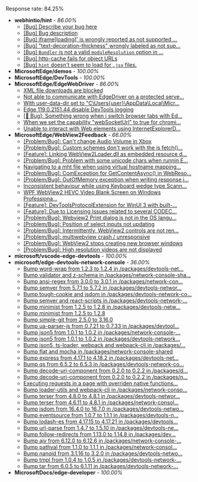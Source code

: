 Response rate: 84.25%

* **webhintio/hint** - _86.00%_
  * [[Bug] Describe your bug here](https://github.com/webhintio/hint/issues/5732)
  * [[Bug] Bug description](https://github.com/webhintio/hint/issues/5731)
  * [[Bug] iframe[loading]' is wrongly reported as not supported ...](https://github.com/webhintio/hint/issues/5730)
  * [[Bug] "text-decoration-thickness" wrongly labeled as not sup...](https://github.com/webhintio/hint/issues/5723)
  * [[Bug] `Bundler` is not a valid `moduleResolution` option in ...](https://github.com/webhintio/hint/issues/5719)
  * [[Bug] http-cache fails for object URLs](https://github.com/webhintio/hint/issues/5706)
  * [[Bug] `hint` doesn't seem to load for `.jsx` files.](https://github.com/webhintio/hint/issues/5702)
* **MicrosoftEdge/demos** - _100.00%_
* **MicrosoftEdge/DevTools** - _100.00%_
* **MicrosoftEdge/EdgeWebDriver** - _86.00%_
  * [XML file downloads are blocked](https://github.com/MicrosoftEdge/EdgeWebDriver/issues/133)
  * [Not able to communicate with EdgeDriver on a protected serve...](https://github.com/MicrosoftEdge/EdgeWebDriver/issues/128)
  * [With user-data-dir set to "C\Users\{user}\AppData\Local\Micr...](https://github.com/MicrosoftEdge/EdgeWebDriver/issues/125)
  * [Edge 119.0.2151.44 disable DevTools logging](https://github.com/MicrosoftEdge/EdgeWebDriver/issues/124)
  * [[🐛 Bug]: Something wrong when i switch browser tabs with Ed...](https://github.com/MicrosoftEdge/EdgeWebDriver/issues/123)
  * [When we set the capability "webSocketUrl" to true for chromi...](https://github.com/MicrosoftEdge/EdgeWebDriver/issues/103)
  * [Unable to interact with Web elements using InternetExplorerD...](https://github.com/MicrosoftEdge/EdgeWebDriver/issues/91)
* **MicrosoftEdge/WebView2Feedback** - _66.00%_
  * [[Problem/Bug]: Can't change Audio Volume in Xbox](https://github.com/MicrosoftEdge/WebView2Feedback/issues/4330)
  * [[Problem/Bug]: Custom schemes don't work with the js fetch()...](https://github.com/MicrosoftEdge/WebView2Feedback/issues/4328)
  * [[Feature]: Linking WebView2Loader.dll as embedded resource d...](https://github.com/MicrosoftEdge/WebView2Feedback/issues/4321)
  * [[Problem/Bug]: Problem with some unicode chars when runnin E...](https://github.com/MicrosoftEdge/WebView2Feedback/issues/4310)
  * [Navigating to a mht file when using virtual hostname mapping...](https://github.com/MicrosoftEdge/WebView2Feedback/issues/4309)
  * [[Problem/Bug]: ComException for GetContentAsync() in WebReso...](https://github.com/MicrosoftEdge/WebView2Feedback/issues/4298)
  * [[Problem/Bug]: OutOfMemory exception when writing response i...](https://github.com/MicrosoftEdge/WebView2Feedback/issues/4294)
  * [Inconsistent behaviour while using Keyboard wedge type Scann...](https://github.com/MicrosoftEdge/WebView2Feedback/issues/4287)
  * [WPF WebView2 HEVC Video  Blank Screen on Windows Professiona...](https://github.com/MicrosoftEdge/WebView2Feedback/issues/4285)
  * [[Feature]: DevToolsProtocolExtension for WinUI 3 with built-...](https://github.com/MicrosoftEdge/WebView2Feedback/issues/4273)
  * [[Feature]:  Due to Licensing Issues related to several CODEC...](https://github.com/MicrosoftEdge/WebView2Feedback/issues/4329)
  * [[Problem/Bug]:  Webview2 Print dialog is not in the OS langu...](https://github.com/MicrosoftEdge/WebView2Feedback/issues/4326)
  * [[Problem/Bug]: Position of select inputs not updating](https://github.com/MicrosoftEdge/WebView2Feedback/issues/4324)
  * [[Problem/Bug]: Intermittently, WebView2 controls are not ren...](https://github.com/MicrosoftEdge/WebView2Feedback/issues/4302)
  * [[Problem/Bug]: multiwebview crash / unresponsive](https://github.com/MicrosoftEdge/WebView2Feedback/issues/4290)
  * [[Problem/Bug]: WebView2 stops creating new browser windows](https://github.com/MicrosoftEdge/WebView2Feedback/issues/4288)
  * [[Problem/Bug]: High resolution videos are not displayed](https://github.com/MicrosoftEdge/WebView2Feedback/issues/4280)
* **microsoft/vscode-edge-devtools** - _100.00%_
* **microsoft/edge-devtools-network-console** - _36.00%_
  * [Bump word-wrap from 1.2.3 to 1.2.4 in /packages/devtools-net...](https://github.com/microsoft/edge-devtools-network-console/pull/123)
  * [Bump validator and z-schema in /packages/network-console-sha...](https://github.com/microsoft/edge-devtools-network-console/pull/122)
  * [Bump ansi-regex from 3.0.0 to 3.0.1 in /packages/network-con...](https://github.com/microsoft/edge-devtools-network-console/pull/121)
  * [Bump semver from 5.7.1 to 5.7.2 in /packages/devtools-networ...](https://github.com/microsoft/edge-devtools-network-console/pull/120)
  * [Bump tough-cookie and jsdom in /packages/devtools-network-co...](https://github.com/microsoft/edge-devtools-network-console/pull/119)
  * [Bump semver and react-scripts in /packages/devtools-network-...](https://github.com/microsoft/edge-devtools-network-console/pull/117)
  * [Bump minimist from 1.2.5 to 1.2.8 in /packages/devtools-netw...](https://github.com/microsoft/edge-devtools-network-console/pull/112)
  * [Bump minimist from 1.2.5 to 1.2.8](https://github.com/microsoft/edge-devtools-network-console/pull/111)
  * [Bump simple-git from 2.5.0 to 3.16.0](https://github.com/microsoft/edge-devtools-network-console/pull/110)
  * [Bump ua-parser-js from 0.7.21 to 0.7.33 in /packages/devtool...](https://github.com/microsoft/edge-devtools-network-console/pull/109)
  * [Bump json5 from 1.0.1 to 1.0.2 in /packages/network-console-...](https://github.com/microsoft/edge-devtools-network-console/pull/108)
  * [Bump json5 from 1.0.1 to 1.0.2 in /packages/devtools-network...](https://github.com/microsoft/edge-devtools-network-console/pull/107)
  * [Bump json5, ts-loader, webpack and webpack-cli in /packages/...](https://github.com/microsoft/edge-devtools-network-console/pull/106)
  * [Bump flat and mocha in /packages/network-console-shared](https://github.com/microsoft/edge-devtools-network-console/pull/105)
  * [Bump express from 4.17.1 to 4.18.2 in /packages/devtools-net...](https://github.com/microsoft/edge-devtools-network-console/pull/104)
  * [Bump qs from 6.5.2 to 6.5.3 in /packages/devtools-network-co...](https://github.com/microsoft/edge-devtools-network-console/pull/103)
  * [Bump decode-uri-component from 0.2.0 to 0.2.2 in /packages/d...](https://github.com/microsoft/edge-devtools-network-console/pull/101)
  * [Bump decode-uri-component from 0.2.0 to 0.2.2 in /packages/n...](https://github.com/microsoft/edge-devtools-network-console/pull/100)
  * [Executing requests in a page with overriden native functions...](https://github.com/microsoft/edge-devtools-network-console/issues/99)
  * [Bump loader-utils and webpack-cli in /packages/network-conso...](https://github.com/microsoft/edge-devtools-network-console/pull/98)
  * [Bump terser from 4.8.0 to 4.8.1 in /packages/devtools-networ...](https://github.com/microsoft/edge-devtools-network-console/pull/97)
  * [Bump terser from 4.6.11 to 4.8.1 in /packages/network-consol...](https://github.com/microsoft/edge-devtools-network-console/pull/96)
  * [Bump jsdom from 16.4.0 to 16.7.0 in /packages/devtools-netwo...](https://github.com/microsoft/edge-devtools-network-console/pull/94)
  * [Bump eventsource from 1.0.7 to 1.1.1 in /packages/devtools-n...](https://github.com/microsoft/edge-devtools-network-console/pull/93)
  * [Bump lodash-es from 4.17.15 to 4.17.21 in /packages/devtools...](https://github.com/microsoft/edge-devtools-network-console/pull/84)
  * [Bump url-parse from 1.4.7 to 1.5.10 in /packages/devtools-ne...](https://github.com/microsoft/edge-devtools-network-console/pull/83)
  * [Bump follow-redirects from 1.13.0 to 1.14.8 in /packages/dev...](https://github.com/microsoft/edge-devtools-network-console/pull/81)
  * [Bump ajv from 6.12.0 to 6.12.6 in /packages/network-console-...](https://github.com/microsoft/edge-devtools-network-console/pull/80)
  * [Bump pathval from 1.1.0 to 1.1.1 in /packages/network-consol...](https://github.com/microsoft/edge-devtools-network-console/pull/79)
  * [Bump nanoid from 3.1.16 to 3.2.0 in /packages/devtools-netwo...](https://github.com/microsoft/edge-devtools-network-console/pull/78)
  * [Bump tmpl from 1.0.4 to 1.0.5 in /packages/devtools-network-...](https://github.com/microsoft/edge-devtools-network-console/pull/75)
  * [Bump tar from 6.0.5 to 6.1.11 in /packages/devtools-network-...](https://github.com/microsoft/edge-devtools-network-console/pull/73)
* **MicrosoftDocs/edge-developer** - _100.00%_